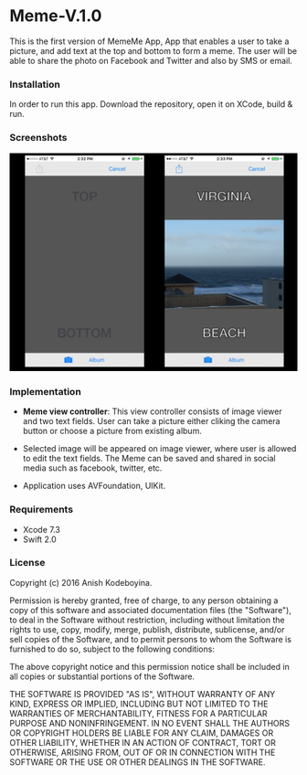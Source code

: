 # Meme-V.1.0

This is the first version of MemeMe App, App that enables a user to take a picture, and add text at the top and bottom to form a meme. The user will be able to share the photo on Facebook and Twitter and also by SMS or email.

### Installation

In order to run this app. Download the repository, open it on XCode, build & run.

### Screenshots
![alt tag](https://github.com/kak2008/Meme-V.1.0/blob/master/Screen%20Shots/Screen%20Shot%202016-08-04%20at%201.51.09%20AM.png
)

### Implementation

- __Meme view controller__: This view controller consists of image viewer and two text fields. User can take a picture either cliking the camera button or choose a picture from existing album.  

- Selected image will be appeared on image viewer, where user is allowed to edit the text fields. The Meme can be saved and shared in social media such as facebook, twitter, etc. 

- Application uses AVFoundation, UIKit.

### Requirements

* Xcode 7.3
* Swift 2.0

### License

Copyright (c) 2016 Anish Kodeboyina.

Permission is hereby granted, free of charge, to any person obtaining a copy of this software and associated documentation files (the "Software"), to deal in the Software without restriction, including without limitation the rights to use, copy, modify, merge, publish, distribute, sublicense, and/or sell copies of the Software, and to permit persons to whom the Software is furnished to do so, subject to the following conditions:

The above copyright notice and this permission notice shall be included in all copies or substantial portions of the Software.

THE SOFTWARE IS PROVIDED "AS IS", WITHOUT WARRANTY OF ANY KIND, EXPRESS OR IMPLIED, INCLUDING BUT NOT LIMITED TO THE WARRANTIES OF MERCHANTABILITY, FITNESS FOR A PARTICULAR PURPOSE AND NONINFRINGEMENT. IN NO EVENT SHALL THE AUTHORS OR COPYRIGHT HOLDERS BE LIABLE FOR ANY CLAIM, DAMAGES OR OTHER LIABILITY, WHETHER IN AN ACTION OF CONTRACT, TORT OR OTHERWISE, ARISING FROM, OUT OF OR IN CONNECTION WITH THE SOFTWARE OR THE USE OR OTHER DEALINGS IN THE SOFTWARE.
